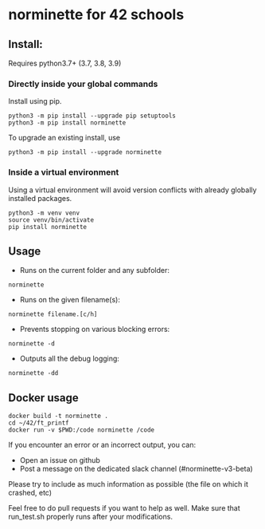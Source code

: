 # norminette for 42 schools

## Install:

Requires python3.7+ (3.7, 3.8, 3.9)

### Directly inside your global commands

Install using pip.
```shell
python3 -m pip install --upgrade pip setuptools
python3 -m pip install norminette
```

To upgrade an existing install, use
```shell
python3 -m pip install --upgrade norminette
```

### Inside a virtual environment

Using a virtual environment will avoid version conflicts with already globally installed packages.

```shell
python3 -m venv venv
source venv/bin/activate
pip install norminette
```

## Usage

- Runs on the current folder and any subfolder:

```
norminette
```

- Runs on the given filename(s):

```
norminette filename.[c/h]
```

- Prevents stopping on various blocking errors:

```
norminette -d
```

- Outputs all the debug logging:

```
norminette -dd
```

## Docker usage

```
docker build -t norminette .
cd ~/42/ft_printf
docker run -v $PWD:/code norminette /code
```

If you encounter an error or an incorrect output, you can:
 - Open an issue on github 
 - Post a message on the dedicated slack channel (#norminette-v3-beta)
    

Please try to include as much information as possible (the file on which it crashed, etc)

Feel free to do pull requests if you want to help as well. Make sure that run_test.sh properly runs after your modifications.

